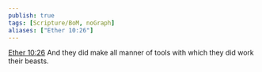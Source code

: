 ```yaml
---
publish: true
tags: [Scripture/BoM, noGraph]
aliases: ["Ether 10:26"]
---
```

[Ether 10:26](https://churchofjesuschrist.org/study/scriptures/bofm/ether/10?lang=eng&id=p26#p26) And they did make all manner of tools with which they did work their beasts.
